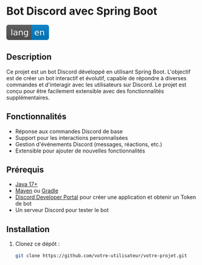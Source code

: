 # Bot Discord avec Spring Boot

[![En](img/lang-en-blue.svg)](README.md)

## Description

Ce projet est un bot Discord développé en utilisant Spring Boot. L'objectif est de créer un bot interactif et évolutif, capable de répondre à diverses commandes et d'interagir avec les utilisateurs sur Discord. Le projet est conçu pour être facilement extensible avec des fonctionnalités supplémentaires.

## Fonctionnalités

- Réponse aux commandes Discord de base
- Support pour les interactions personnalisées
- Gestion d'événements Discord (messages, réactions, etc.)
- Extensible pour ajouter de nouvelles fonctionnalités

## Prérequis

- [Java 17+](https://www.oracle.com/java/technologies/javase-jdk17-downloads.html)
- [Maven](https://maven.apache.org/download.cgi) ou [Gradle](https://gradle.org/install/)
- [Discord Developer Portal](https://discord.com/developers/applications) pour créer une application et obtenir un Token de bot
- Un serveur Discord pour tester le bot

## Installation

1. Clonez ce dépôt :

   ```bash
   git clone https://github.com/votre-utilisateur/votre-projet.git
   ```
